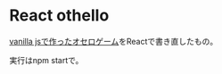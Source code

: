 # React othello

[vanilla jsで作ったオセロゲーム](https://github.com/pistachiyoda/othello)をReactで書き直したもの。

実行はnpm startで。
